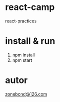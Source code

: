 # react-camp
react-practices


# install & run
1. npm install
2. npm start

# autor
zonebond@126.com
